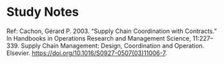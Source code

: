 # Study Notes
Ref: 
Cachon, Gérard P. 2003. “Supply Chain Coordination with Contracts.” In Handbooks in Operations Research and Management Science, 11:227–339. Supply Chain Management: Design, Coordination and Operation. Elsevier. https://doi.org/10.1016/S0927-0507(03)11006-7.
